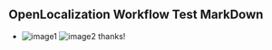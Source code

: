 ## OpenLocalization Workflow Test MarkDown
* ![image1](.\2b291630-2e15-4974-8d9a-c2590629dd02.PNG)   ![image2](.\c9321227-9743-41c1-8611-edd6e2e09a5a.png) 
thanks!